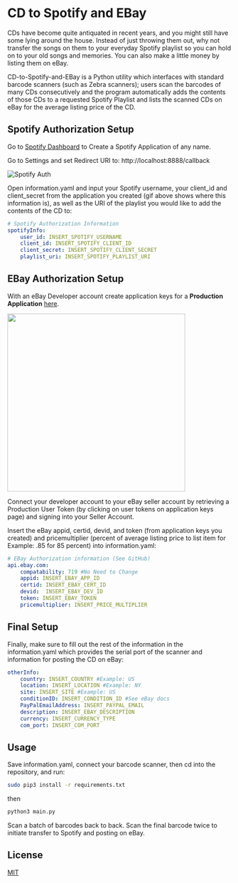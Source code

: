 # CD to Spotify and EBay

CDs have become quite antiquated in recent years, and you might still have some lying around the house. Instead of just throwing them out, why not transfer the songs on them to your everyday Spotify playlist so you can hold on to your old songs and memories. You can also make a little money by listing them on eBay. 

CD-to-Spotify-and-EBay is a Python utility which interfaces with standard barcode scanners (such as Zebra scanners); users scan the barcodes of many CDs consecutively and the program automatically adds the contents of those CDs to a requested Spotify Playlist and lists the scanned CDs on eBay for the average listing price of the CD. 

## Spotify Authorization Setup


Go to [Spotify Dashboard](https://developer.spotify.com/dashboard/applications) to Create a Spotify Application of any name.

Go to Settings and set Redirect URI to:
http://localhost:8888/callback

![Spotify Auth](https://media.giphy.com/media/dNW3FEWCy0h8dZHLKW/giphy.gif)

Open information.yaml and input your Spotify username, your client_id and client_secret from the application you created (gif above shows where this information is), as well as the URI of the playlist you would like to add the contents of the CD to:
```yaml
# Spotify Authorization Information
spotifyInfo:
    user_id: INSERT_SPOTIFY_USERNAME
    client_id: INSERT_SPOTIFY_CLIENT_ID
    client_secret: INSERT_SPOTIFY_CLIENT_SECRET
    playlist_uri: INSERT_SPOTIFY_PLAYLIST_URI
```

## EBay Authorization Setup
With an eBay Developer account create application keys for a **Production Application** [here](https://developer.ebay.com/my/keys).

<img src="https://user-images.githubusercontent.com/67870720/114329569-b0525d00-9b0d-11eb-85d8-3336bdc23588.png" width="400">

Connect your developer account to your eBay seller account by retrieving a Production User Token (by clicking on user tokens on application keys page) and signing into your Seller Account.

Insert the eBay appid, certid, devid, and token (from application keys you created) and pricemultiplier (percent of average listing price to list item for Example: .85 for 85 percent) into information.yaml:

```yaml
# EBay Authorization information (See GitHub)
api.ebay.com:
    compatability: 719 #No Need to Change
    appid: INSERT_EBAY_APP_ID
    certid: INSERT_EBAY_CERT_ID
    devid:  INSERT_EBAY_DEV_ID
    token: INSERT_EBAY_TOKEN
    pricemultiplier: INSERT_PRICE_MULTIPLIER
```

## Final Setup
Finally, make sure to fill out the rest of the information in the information.yaml which provides the serial port of the scanner and information for posting the CD on eBay:

```yaml
otherInfo:
    country: INSERT_COUNTRY #Example: US
    location: INSERT_LOCATION #Example: NY
    site: INSERT_SITE #Example: US
    conditionID: INSERT_CONDITION_ID #See eBay docs
    PayPalEmailAddress: INSERT_PAYPAL_EMAIL
    description: INSERT_EBAY_DESCRIPTION
    currency: INSERT_CURRENCY_TYPE
    com_port: INSERT_COM_PORT
```
## Usage
Save information.yaml, connect your barcode scanner, then cd into the repository, and run:

```bash
sudo pip3 install -r requirements.txt
```

then

```bash
python3 main.py
```

Scan a batch of barcodes back to back. Scan the final barcode twice to initiate transfer to Spotify and posting on eBay.

## License
[MIT](https://choosealicense.com/licenses/mit/)

